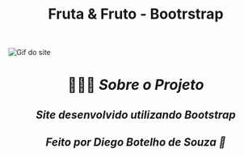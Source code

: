 <h1 align="center">Fruta & Fruto - Bootrstrap</h1>
<br>

![Gif do site](https://github.com/Diegodesouza7/Projeto_Bootstrap4/blob/master/bootstrap4-2.0.gif)

<h1 align="center">💇🏻‍♂️ <i>Sobre o Projeto</h1>
<h2 align="center">Site desenvolvido utilizando Bootstrap</h2>

<h2 align="center"> Feito por Diego Botelho de Souza 🚀</h2>
